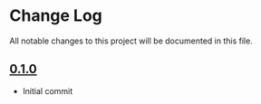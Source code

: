 # Change Log

All notable changes to this project will be documented in this file.

## [0.1.0](https://github.com/code-dot-org/code-dot-org/pull/55762)
* Initial commit
